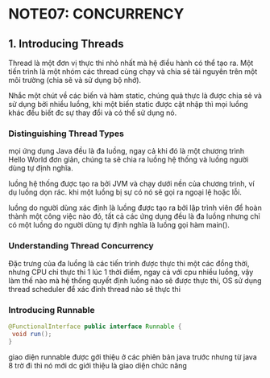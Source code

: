 # NOTE07: CONCURRENCY
## 1. Introducing Threads
Thread là một đơn vị thực thi nhỏ nhất mà hệ điều hành có thể tạo ra. Một tiến trình là một nhóm các thread cùng chạy và chia sẽ tài nguyên trên một môi trường (chia sẽ và sử dụng bộ nhớ).

Nhắc một chút về các biến và hàm static, chúng quả thực là được chia sẻ và sử dụng bởi nhiều luồng, khi một biến static được cật nhập thì mọi luồng khác đều biết đc sự thay đổi và có thể sử dụng nó.

### Distinguishing Thread Types 
mọi ứng dụng Java đều là đa luồng, ngay cả khi đó là một chương trình Hello World đơn giản, chúng ta sẽ chia ra luồng hệ thống và luồng người dùng tự định nghĩa.

luồng hệ thống được tạo ra bởi JVM và chạy dưới nền của chương trình, ví dụ luồng dọn rác. khi một luồng bị sự có nó sẽ gọi ra ngoại lệ hoặc lỗi.

luồng do người dùng xác định là luồng được tạo ra bởi lập trình viên để hoàn thành một công việc nào đó, tất cả các ứng dụng đều là đa luồng nhưng chỉ có một luồng do người dùng tự định nghĩa là luồng gọi hàm main().

### Understanding Thread Concurrency 
Đặc trưng của đa luồng là các tiến trình được thực thi một các đồng thời, nhưng CPU chỉ thực thi 1 lúc 1 thời điểm, ngay cả với cpu nhiều luồng, vậy làm thế nào mà hệ thống quyết định luồng nào sẽ được thực thi, OS sử dụng thread scheduler để xác đinh thread nào sẽ thực thi

### Introducing Runnable
```java
@FunctionalInterface public interface Runnable {
 void run();
}
```
giao diện runnable được gới thiệu ở các phiên bản java trước nhưng từ java 8 trờ đi thì nó mới dc giới thiệu là giao diện chức năng




